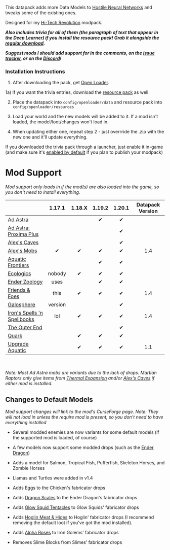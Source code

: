 This datapack adds more Data Models to [Hostile Neural Networks](https://www.curseforge.com/minecraft/mc-mods/hostile-neural-networks) and tweaks some of the existing ones.

Designed for my [Hi-Tech Revolution](https://curseforge.com/minecraft/modpacks/hi-tech-revolution) modpack.



_**Also includes trivia for all of them (the paragraph of text that appear in the Deep Learner) if you install the resource pack! Grab it alongside the [regular download](https://modrinth.com/datapack/extra-data-models/versions).**_


_**Suggest mods I should add support for in the comments, on the [issue tracker](https://github.com/vizthex123/ExtraDataModels/issues), or on the [Discord](https://discord.com/invite/NtwzA6X)!**_


### Installation Instructions

1) After downloading the pack, get [Open Loader](https://modrinth.com/mod/open-loader).

1a) If you want the trivia entries, download the [resource pack](https://modrinth.com/datapack/extra-data-models/versions) as well.

2) Place the datapack into `config/openloader/data` and resource pack into `config/openloader/resources`

3) Load your world and the new models will be added to it. If a mod isn't loaded, the model/loot/changes won't load in.

4) When updating either one, repeat step 2 - just overrride the .zip with the new one and it'll update everything.

If you downloaded the trivia pack through a launcher, just enable it in-game (and make sure it's [enabled by default](https://modrinth.com/mod/default-options) if you plan to publish your modpack)



# Mod Support
_Mod support only loads in if the mod(s) are also loaded into the game, so you don't need to install everything._

|																																											|  1.17.1 | 1.18.X | 1.19.2 | 1.20.1 | Datapack Version |
|----------------------------------------------------------------------------------------------------------------------------------------------|:-------:|:------:|:------:|:------:|:--------------------:|
| [Ad Astra](https://modrinth.com/mod/ad-astra)																						|				 |			|    ✔   |    ✔   |                      |
| [Ad Astra: Proxima Plus](https://www.curseforge.com/minecraft/mc-mods/ad-astra-proxima-plus)	|				 |        |        |    ✔   |                      |
| [Alex's Caves](https://modrinth.com/mod/alexs-caves)																			|				 |        |        |    ✔   |                      |
| [Alex's Mobs](https://modrinth.com/mod/alexs-mobs)          																    |	✔	|	✔	|	✔	|    ✔   |        1.4       |
| [Aquatic Frontiers](https://modrinth.com/mod/aquatic-frontiers)															|				 |			|    ✔   |    ✔   |                      |
| [Ecologics](https://modrinth.com/mod/ecologics)																					| nobody |    ✔   |    ✔   |    ✔   |                      |
| [Ender Zoology](https://modrinth.com/mod/ender-zoology)																	| uses       |        |    ✔   |    ✔   |                      |
| [Friends & Foes](https://modrinth.com/mod/friends-and-foes-forge)            											| this        |	✔	|	✔	|    ✔   |        1.4       |
| [Galosphere](https://modrinth.com/mod/galosphere)																				| version  |        |        |    ✔   |                      |
| [Iron's Spells 'n Spellbooks](https://modrinth.com/mod/irons-spells-n-spellbooks)								| lol          |	✔	|	✔	|    ✔   |        1.4       |
| [The Outer End](https://modrinth.com/mod/the-outer-end)																	|				 |        |        |    ✔   |                      |
| [Quark](https://modrinth.com/mod/quark)                   																			|   	  	     |    ✔   |    ✔   |    ✔   |                      |
| [Upgrade Aquatic](https://modrinth.com/mod/upgrade-aquatic)															|   	  	     |    ✔   |    ✔   |    ✔   |          1.1         |

<br/>

*Note: Most Ad Astra mobs are variants due to the lack of drops. Martian Raptors only give items from [Thermal Expansion](https://modrinth.com/mod/thermal-expansion) and/or [Alex's Caves](https://modrinth.com/mod/alexs-caves) if either mod is installed.*



Changes to Default Models
-------------------------

_Mod support changes will link to the mod's CurseForge page._
_Note: They will not load in unless the require mod is present, so you don't need to have everything installed_
 

- Several modded enemies are now variants for some default models (if the supported mod is loaded, of course)

- A few models now support some modded drops (such as the [Ender Dragon](https://github.com/vizthex123/ExtraDataModels/blob/main/data-pack/1.20/data/hostilenetworks/data_models/ender_dragon.json))

- Adds a model for Salmon, Tropical Fish, Pufferfish, Skeleton Horses, and Zombie Horses

- Llamas and Turtles were added in v1.4

- Adds Eggs to the Chicken's fabricator drops

- Adds [Dragon Scales](https://modrinth.com/mod/quark) to the Ender Dragon's fabricator drops

- Adds [Glow Squid Tentacles](https://modrinth.com/mod/deeper_caves) to Glow Squids' fabricator drops

- Adds [Hoglin Meat & Hides](https://www.curseforge.com/minecraft/mc-mods/netherific) to Hoglin' fabricator drops (I recommend removing the default loot if you've got the mod installed).

- Adds [Alpha Roses](https://modrinth.com/mod/regions-unexplored) to Iron Golems' fabricator drops

- Removes Slime Blocks from Slimes' fabricator drops